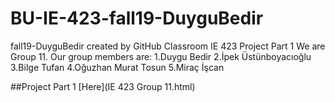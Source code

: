 # BU-IE-423-fall19-DuyguBedir
fall19-DuyguBedir created by GitHub Classroom
IE 423 Project Part 1
We are Group 11. Our group members are:
1.Duygu Bedir
2.İpek Üstünboyacıoğlu
3.Bilge Tufan
4.Oğuzhan Murat Tosun
5.Miraç İşcan

##Project Part 1
[Here](IE 423 Group 11.html)
